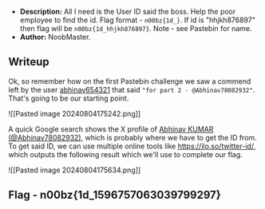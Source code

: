 * **Description:** All I need is the User ID said the boss. Help the poor employee to find the id. Flag format - `n00bz{1d_}`. If id is "hhjkh876897" then flag will be `n00bz{1d_hhjkh876897}`. Note - see Pastebin for name. 
* **Author:** NoobMaster.
## Writeup

Ok, so remember how on the first Pastebin challenge we saw a commend left by  the user [abhinav654321](https://pastebin.com/u/abhinav654321) that said `"for part 2 - @Abhinav78082932"`.  That's going to be our starting point.

![[Pasted image 20240804175242.png]]

A quick Google search shows the X profile of [Abhinav KUMAR (@Abhinav78082932)](https://x.com/Abhinav78082932), which is probably where we have to get the ID from. To get said ID, we can use multiple online tools like https://ilo.so/twitter-id/, which outputs the following result which we'll use to complete our flag.

![[Pasted image 20240804175634.png]]
## Flag - n00bz{1d_1596757063039799297}